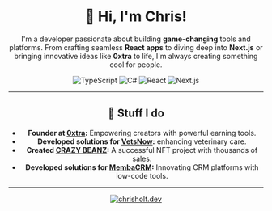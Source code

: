 <div align="center">

# 👋 Hi, I'm Chris!

I'm a developer passionate about building **game-changing** tools and platforms. From crafting seamless **React apps** to diving deep into **Next.js** or bringing innovative ideas like **0xtra** to life, I'm always creating something cool for people.

![TypeScript](https://img.shields.io/badge/TypeScript-3178C6?style=flat&logo=typescript&logoColor=white)
![C#](https://img.shields.io/badge/C%23-239120?style=flat&logo=c-sharp&logoColor=white)
![React](https://img.shields.io/badge/-React-61DAFB?style=flat&logo=react&logoColor=white)
![Next.js](https://img.shields.io/badge/Next.js-000000?style=flat&logo=next.js&logoColor=white)

---

## 🚀 Stuff I do 
- **Founder at [0xtra](https://0xtra.com):** Empowering creators with powerful earning tools.
- **Developed solutions for [VetsNow](https://www.vets-now.com/):** enhancing veterinary care. 
- **Created [CRAZY BEANZ](https://opensea.io/collection/crazybeanz):** A successful NFT project with thousands of sales.  
- **Developed solutions for [MembaCRM](https://opensea.io/collection/crazybeanz):** Innovating CRM platforms with low-code tools.

---

[![chrisholt.dev](https://img.shields.io/badge/chrisholt.dev-000000?style=for-the-badge&logo=react&logoColor=white)](https://chrisholt.dev)


</div>
